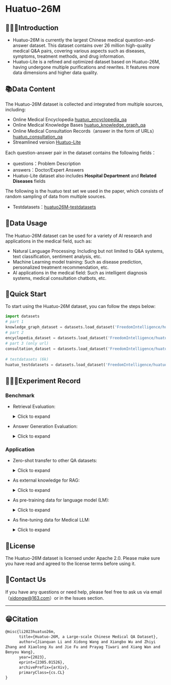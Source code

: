 # Huatuo-26M 


## 👩🏻‍⚕Introduction

- Huatuo-26M is currently the largest Chinese medical question-and-answer dataset. This dataset contains over 26 million high-quality medical Q&A pairs, covering various aspects such as diseases, symptoms, treatment methods, and drug information.
- Huatuo-Lite is a refined and optimized dataset based on Huatuo-26M, having undergone multiple purifications and rewrites. It features more data dimensions and higher data quality.


## 📚Data Content

The Huatuo-26M dataset is collected and integrated from multiple sources, including:

- Online Medical Encyclopedia [huatuo_encyclopedia_qa](https://huggingface.co/datasets/FreedomIntelligence/huatuo_encyclopedia_qa)
- Online Medical Knowledge Bases [huatuo_knowledge_graph_qa](https://huggingface.co/datasets/FreedomIntelligence/huatuo_knowledge_graph_qa)
- Online Medical Consultation Records（answer in the form of URLs） [huatuo_consultation_qa](https://huggingface.co/datasets/FreedomIntelligence/huatuo_consultation_qa)
- Streamlined version [Huatuo-Lite](https://huggingface.co/datasets/FreedomIntelligence/Huatuo26M-Lite)


Each question-answer pair in the dataset contains the following fields：

- questions：Problem Description 
- answers：Doctor/Expert Answers
- Huatuo-Lite dataset also includes **Hospital Department** and **Related Diseases** fields


The following is the huatuo test set we used in the paper, which consists of random sampling of data from multiple sources.

- Testdatasets：[huatuo26M-testdatasets](https://huggingface.co/datasets/FreedomIntelligence/huatuo26M-testdatasets)



## 🤖Data Usage

The Huatuo-26M dataset can be used for a variety of AI research and applications in the medical field, such as:

- Natural Language Processing: Including but not limited to Q&A systems, text classification, sentiment analysis, etc.
- Machine Learning model training: Such as disease prediction, personalized treatment recommendation, etc.
- AI applications in the medical field: Such as intelligent diagnosis systems, medical consultation chatbots, etc.


## 🚀Quick Start

To start using the Huatuo-26M dataset, you can follow the steps below:

```python
import datasets
# part 1
knowledge_graph_dataset = datasets.load_dataset('FreedomIntelligence/huatuo_knowledge_graph_qa')
# part 2
encyclopedia_dataset = datasets.load_dataset('FreedomIntelligence/huatuo_encyclopedia_qa')
# part 3 (only url)
consultation_dataset = datasets.load_dataset('FreedomIntelligence/huatuo_consultation_qa')

# testdatasets (6k)
huatuo_testdatasets = datasets.load_dataset('FreedomIntelligence/huatuo26M-testdatasets')
```



## 👩🏻‍🔬Experiment Record

### Benchmark

- Retrieval Evaluation:

  <details><summary>Click to expand</summary>
  <img src="img/retrieve.png" alt="retrieve" style="zoom:100%;" />
  </details>

- Answer Generation Evaluation:

  <details><summary>Click to expand</summary>
  <img src="img/NLG.png" alt="retrieve" style="zoom:100%;" />
  </details>

### Application

- Zero-shot transfer to other QA datasets:

  <details><summary>Click to expand</summary>
  <img src="img/zero-shot.png" alt="retrieve" style="zoom:100%;" />
  </details>

 
- As external knowledge for RAG:

  <details><summary>Click to expand</summary>
  <img src="img/rag.png" alt="retrieve" style="zoom:100%;" />
  </details>


- As pre-training data for language model (LM):

  <details><summary>Click to expand</summary>
  <img src="img/cblue.png" alt="retrieve" style="zoom:100%;" />
  </details>


- As fine-tuning data for Medical LLM:

  <details><summary>Click to expand</summary>
  <img src="img/sft.png" alt "retrieve" style="zoom:100%;" />
  </details>



## 🚁License

The Huatuo-26M dataset is licensed under Apache 2.0. Please make sure you have read and agreed to the license terms before using it.


## 📱Contact Us

If you have any questions or need help, please feel free to ask us via email （[xidongw@163.com](mailto:xidongw@163.com)）or in the Issues section.

------



## 😁Citation

```
@misc{li2023huatuo26m,
      title={Huatuo-26M, a Large-scale Chinese Medical QA Dataset}, 
      author={Jianquan Li and Xidong Wang and Xiangbo Wu and Zhiyi Zhang and Xiaolong Xu and Jie Fu and Prayag Tiwari and Xiang Wan and Benyou Wang},
      year={2023},
      eprint={2305.01526},
      archivePrefix={arXiv},
      primaryClass={cs.CL}
}
```
